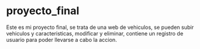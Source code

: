 # proyecto_final
Este es mi proyecto final, se trata de una web de vehiculos, se pueden subir vehiculos y caracteristicas, modificar y eliminar, contiene un registro de usuario para poder llevarse a cabo la accion.
